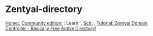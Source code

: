 # Zentyal-directory
[Home:](https://zentyal.com/), [Community edition:](https://zentyal.com/community/) ; Learn: , [Sch:](https://www.youtube.com/results?search_query=Zentyal) , [Tutorial: Zentyal Domain Controller - Basically Free Active Directory!](https://youtu.be/v-QGXy9DkPk)
